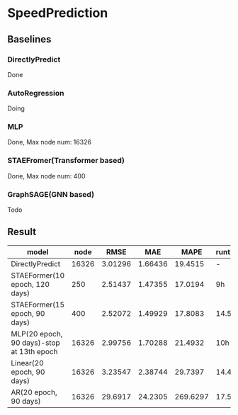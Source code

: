 # SpeedPrediction


## Baselines

### DirectlyPredict

Done

### AutoRegression
Doing

### MLP
Done, Max node num: 16326

### STAEFromer(Transformer based)
Done, Max node num: 400

### GraphSAGE(GNN based)
Todo

## Result

| model                         | node  | RMSE    | MAE     | MAPE    | runtime |
| ----------------------------- | ----- | ------- | ------- | ------- | ----------------------------- |
| DirectlyPredict               | 16326 | 3.01296 | 1.66436 | 19.4515 | - |
| STAEFormer(10 epoch, 120 days) | 250   | 2.51437 | 1.47355 | 17.0194 | 9h |
| STAEFormer(15 epoch, 90 days)  | 400   | 2.52072 | 1.49929 | 17.8083 | 14.5h |
| MLP(20 epoch, 90 days)-stop at 13th epoch | 16326 | 2.99756 | 1.70288 | 21.4932 | 10h |
| Linear(20 epoch, 90 days)    | 16326 | 3.23547 | 2.38744 | 29.7397 | 14.4h |
| AR(20 epoch, 90 days)          | 16326 | 29.6917 | 24.2305 | 269.6297 | 17.5h |